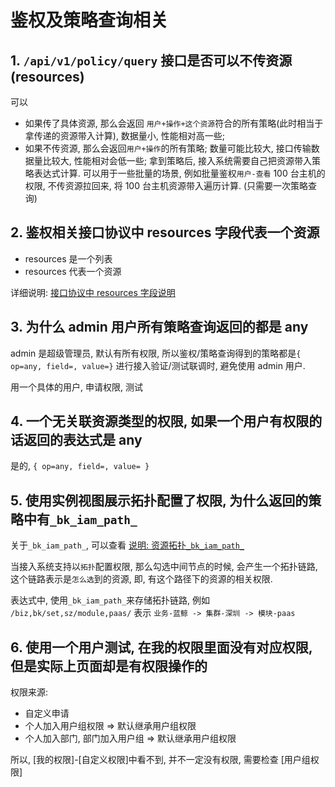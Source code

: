 # 鉴权及策略查询相关

## 1. `/api/v1/policy/query` 接口是否可以不传资源(resources)

可以
- 如果传了具体资源, 那么会返回 `用户+操作+这个资源`符合的所有策略(此时相当于拿传递的资源带入计算), 数据量小, 性能相对高一些;
- 如果不传资源, 那么会返回`用户+操作`的所有策略; 数量可能比较大, 接口传输数据量比较大, 性能相对会低一些; 拿到策略后, 接入系统需要自己把资源带入策略表达式计算. 可以用于一些批量的场景, 例如批量鉴权`用户-查看` 100 台主机的权限, 不传资源拉回来, 将 100 台主机资源带入遍历计算. (只需要一次策略查询)

## 2. 鉴权相关接口协议中 resources 字段代表一个资源

- resources 是一个列表
- resources 代表一个资源

详细说明: [接口协议中 resources 字段说明](../../../Reference/API/01-Overview/02-APIBasicInfo.md)


## 3. 为什么 admin 用户所有策略查询返回的都是 any

admin 是超级管理员, 默认有所有权限, 所以鉴权/策略查询得到的策略都是`{ op=any, field=, value=}`
进行接入验证/测试联调时, 避免使用 admin 用户.

用一个具体的用户, 申请权限, 测试

## 4. 一个无关联资源类型的权限, 如果一个用户有权限的话返回的表达式是 any

是的, `{ op=any, field=, value= }`

## 5. 使用实例视图展示拓扑配置了权限, 为什么返回的策略中有`_bk_iam_path_`

关于`_bk_iam_path_`, 可以查看 [说明: 资源拓扑`_bk_iam_path_`](../../../Explanation/04-BkIAMPath.md)

当接入系统支持以`拓扑`配置权限, 那么勾选中间节点的时候, 会产生一个拓扑链路, 这个链路表示是`怎么选`到的资源, 即, 有这个路径下的资源的相关权限.

表达式中, 使用`_bk_iam_path_`来存储拓扑链路, 例如 `/biz,bk/set,sz/module,paas/` 表示 `业务-蓝鲸 -> 集群-深圳 -> 模块-paas`


## 6. 使用一个用户测试, 在我的权限里面没有对应权限, 但是实际上页面却是有权限操作的

权限来源:
- 自定义申请
- 个人加入用户组权限 => 默认继承用户组权限
- 个人加入部门, 部门加入用户组 => 默认继承用户组权限

所以, [我的权限]-[自定义权限]中看不到, 并不一定没有权限, 需要检查 [用户组权限]
